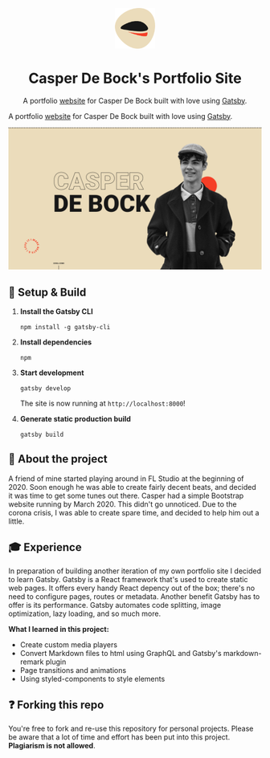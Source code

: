 <p align="center">
  <a href="https://www.casper.ga">
    <img alt="Casper De Bock" src="https://github.com/GillesDP/CasperDeBock/blob/master/src/images/logo.png" width="80" />
  </a>
</p>
<h1 align="center">
  Casper De Bock's Portfolio Site
</h1>
<p align="center">
A portfolio <a href="https://www.casper.ga">website</a> for Casper De Bock built with love using <a href="https://www.gatsbyjs.org/">Gatsby</a>.
</p>

A portfolio [website](https://www.casper.ga) for Casper De Bock built with love using [Gatsby](https://www.gatsbyjs.org/).

![Preview](https://github.com/GillesDP/CasperDeBock/blob/master/src/images/preview.png)

## 🔌 Setup & Build
1.  **Install the Gatsby CLI**
    ```shell
    npm install -g gatsby-cli
    ```

1.  **Install dependencies**
    ```shell
    npm
    ```

1.  **Start development**
    ```shell
    gatsby develop
    ```
    The site is now running at `http://localhost:8000`!

1.  **Generate static production build**
    ```shell
    gatsby build
    ```

## 👀 About the project
A friend of mine started playing around in FL Studio at the beginning of 2020. Soon enough he was able to create fairly decent beats, and decided it was time to get some tunes out there. Casper had a simple Bootstrap website running by March 2020. This didn't go unnoticed. Due to the corona crisis, I was able to create spare time, and decided to help him out a little.

## 🎓 Experience
In preparation of building another iteration of my own portfolio site I decided to learn Gatsby. Gatsby is a React framework that's used to create static web pages. It offers every handy React depency out of the box; there's no need to configure pages, routes or metadata. Another benefit Gatsby has to offer is its performance. Gatsby automates code splitting, image optimization, lazy loading, and so much more.

**What I learned in this project:**
* Create custom media players
* Convert Markdown files to html using GraphQL and Gatsby's markdown-remark plugin
* Page transitions and animations
* Using styled-components to style elements

## ❓ Forking this repo
You're free to fork and re-use this repository for personal projects. Please be aware that a lot of time and effort has been put into this project. **Plagiarism is not allowed**.